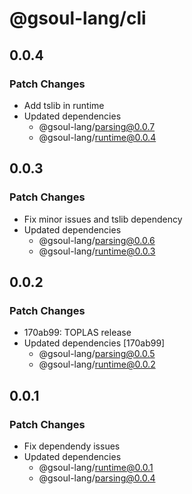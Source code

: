 # @gsoul-lang/cli

## 0.0.4

### Patch Changes

- Add tslib in runtime
- Updated dependencies
  - @gsoul-lang/parsing@0.0.7
  - @gsoul-lang/runtime@0.0.4

## 0.0.3

### Patch Changes

- Fix minor issues and tslib dependency
- Updated dependencies
  - @gsoul-lang/parsing@0.0.6
  - @gsoul-lang/runtime@0.0.3

## 0.0.2

### Patch Changes

- 170ab99: TOPLAS release
- Updated dependencies [170ab99]
  - @gsoul-lang/parsing@0.0.5
  - @gsoul-lang/runtime@0.0.2

## 0.0.1

### Patch Changes

- Fix dependendy issues
- Updated dependencies
  - @gsoul-lang/runtime@0.0.1
  - @gsoul-lang/parsing@0.0.4
